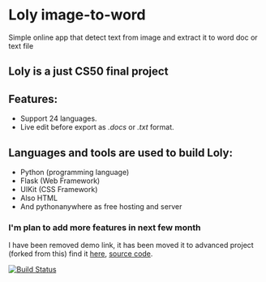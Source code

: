 # Loly image-to-word
Simple online app that detect text from image and extract it to word doc or text file

## Loly is a just CS50 final project

## Features:
- Support 24 languages.
- Live edit before export as  *.docs* or *.txt* format.

## Languages and tools are used to build Loly:
- Python (programming language)
- Flask (Web Framework)
- UIKit (CSS Framework)
- Also HTML 
- And pythonanywhere as free hosting and server

###  I'm plan to add more features in next few month

I have been removed demo link, it has been moved it to advanced project (forked from this) find it [here](https://loly.pythonanywhere.com/), [source code](https://github.com/abdulrasol/loly-ocr/). 


[![Build Status](https://travis-ci.org/joemccann/dillinger.svg?branch=master)](https://travis-ci.org/joemccann/dillinger)

